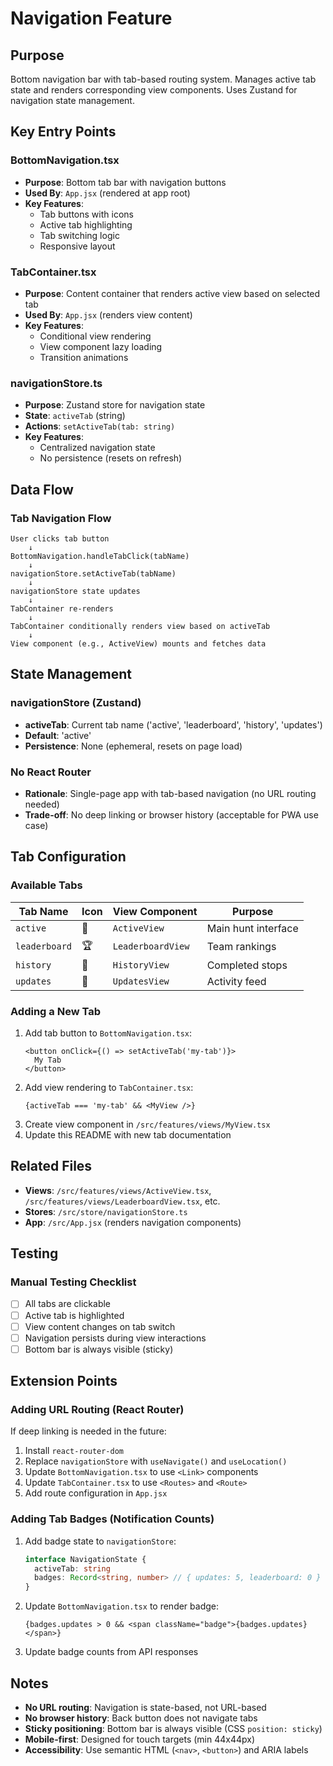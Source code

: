 # Navigation Feature

## Purpose

Bottom navigation bar with tab-based routing system. Manages active tab state and renders corresponding view components. Uses Zustand for navigation state management.

## Key Entry Points

### BottomNavigation.tsx
- **Purpose**: Bottom tab bar with navigation buttons
- **Used By**: `App.jsx` (rendered at app root)
- **Key Features**:
  - Tab buttons with icons
  - Active tab highlighting
  - Tab switching logic
  - Responsive layout

### TabContainer.tsx
- **Purpose**: Content container that renders active view based on selected tab
- **Used By**: `App.jsx` (renders view content)
- **Key Features**:
  - Conditional view rendering
  - View component lazy loading
  - Transition animations

### navigationStore.ts
- **Purpose**: Zustand store for navigation state
- **State**: `activeTab` (string)
- **Actions**: `setActiveTab(tab: string)`
- **Key Features**:
  - Centralized navigation state
  - No persistence (resets on refresh)

## Data Flow

### Tab Navigation Flow

```
User clicks tab button
    ↓
BottomNavigation.handleTabClick(tabName)
    ↓
navigationStore.setActiveTab(tabName)
    ↓
navigationStore state updates
    ↓
TabContainer re-renders
    ↓
TabContainer conditionally renders view based on activeTab
    ↓
View component (e.g., ActiveView) mounts and fetches data
```

## State Management

### navigationStore (Zustand)
- **activeTab**: Current tab name ('active', 'leaderboard', 'history', 'updates')
- **Default**: 'active'
- **Persistence**: None (ephemeral, resets on page load)

### No React Router
- **Rationale**: Single-page app with tab-based navigation (no URL routing needed)
- **Trade-off**: No deep linking or browser history (acceptable for PWA use case)

## Tab Configuration

### Available Tabs

| Tab Name | Icon | View Component | Purpose |
|----------|------|----------------|---------|
| `active` | 🎯 | `ActiveView` | Main hunt interface |
| `leaderboard` | 🏆 | `LeaderboardView` | Team rankings |
| `history` | 📜 | `HistoryView` | Completed stops |
| `updates` | 🔔 | `UpdatesView` | Activity feed |

### Adding a New Tab

1. Add tab button to `BottomNavigation.tsx`:
   ```tsx
   <button onClick={() => setActiveTab('my-tab')}>
     My Tab
   </button>
   ```
2. Add view rendering to `TabContainer.tsx`:
   ```tsx
   {activeTab === 'my-tab' && <MyView />}
   ```
3. Create view component in `/src/features/views/MyView.tsx`
4. Update this README with new tab documentation

## Related Files

- **Views**: `/src/features/views/ActiveView.tsx`, `/src/features/views/LeaderboardView.tsx`, etc.
- **Stores**: `/src/store/navigationStore.ts`
- **App**: `/src/App.jsx` (renders navigation components)

## Testing

### Manual Testing Checklist
- [ ] All tabs are clickable
- [ ] Active tab is highlighted
- [ ] View content changes on tab switch
- [ ] Navigation persists during view interactions
- [ ] Bottom bar is always visible (sticky)

## Extension Points

### Adding URL Routing (React Router)

If deep linking is needed in the future:

1. Install `react-router-dom`
2. Replace `navigationStore` with `useNavigate()` and `useLocation()`
3. Update `BottomNavigation.tsx` to use `<Link>` components
4. Update `TabContainer.tsx` to use `<Routes>` and `<Route>`
5. Add route configuration in `App.jsx`

### Adding Tab Badges (Notification Counts)

1. Add badge state to `navigationStore`:
   ```typescript
   interface NavigationState {
     activeTab: string
     badges: Record<string, number> // { updates: 5, leaderboard: 0 }
   }
   ```
2. Update `BottomNavigation.tsx` to render badge:
   ```tsx
   {badges.updates > 0 && <span className="badge">{badges.updates}</span>}
   ```
3. Update badge counts from API responses

## Notes

- **No URL routing**: Navigation is state-based, not URL-based
- **No browser history**: Back button does not navigate tabs
- **Sticky positioning**: Bottom bar is always visible (CSS `position: sticky`)
- **Mobile-first**: Designed for touch targets (min 44x44px)
- **Accessibility**: Use semantic HTML (`<nav>`, `<button>`) and ARIA labels
